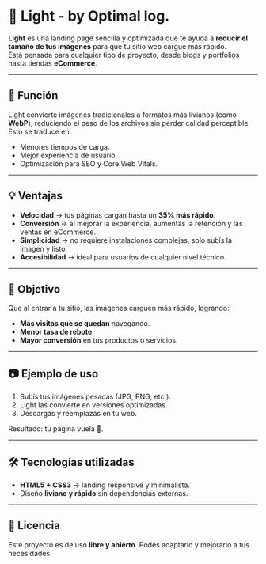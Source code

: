 # 🌟 Light - by Optimal log.

**Light** es una landing page sencilla y optimizada que te ayuda a **reducir el tamaño de tus imágenes** para que tu sitio web cargue más rápido.  
Está pensada para cualquier tipo de proyecto, desde blogs y portfolios hasta tiendas **eCommerce**.

---

## 🚀 Función

Light convierte imágenes tradicionales a formatos más livianos (como **WebP**), reduciendo el peso de los archivos sin perder calidad perceptible.  
Esto se traduce en:

- Menores tiempos de carga.  
- Mejor experiencia de usuario.  
- Optimización para SEO y Core Web Vitals.  

---

## 💡 Ventajas

- **Velocidad** → tus páginas cargan hasta un **35% más rápido**.  
- **Conversión** → al mejorar la experiencia, aumentás la retención y las ventas en eCommerce.  
- **Simplicidad** → no requiere instalaciones complejas, solo subís la imagen y listo.  
- **Accesibilidad** → ideal para usuarios de cualquier nivel técnico.  

---

## 🎯 Objetivo

Que al entrar a tu sitio, las imágenes carguen más rápido, logrando:  

- **Más visitas que se quedan** navegando.  
- **Menor tasa de rebote**.  
- **Mayor conversión** en tus productos o servicios.  

---

## 📷 Ejemplo de uso

1. Subís tus imágenes pesadas (JPG, PNG, etc.).  
2. Light las convierte en versiones optimizadas.  
3. Descargás y reemplazás en tu web.  

Resultado: tu página vuela 🚀.

---

## 🛠️ Tecnologías utilizadas

- **HTML5 + CSS3** → landing responsive y minimalista.  
- Diseño **liviano y rápido** sin dependencias externas.  

---

## 📄 Licencia

Este proyecto es de uso **libre y abierto**. Podés adaptarlo y mejorarlo a tus necesidades.  
